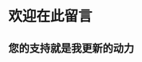 <script setup>
import ValineComment from '../.vitepress/theme/components/ValineComment.vue'
</script>

# 欢迎在此留言

## 您的支持就是我更新的动力

<ValineComment/>
